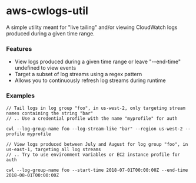 # aws-cwlogs-util

A simple utility meant for "live tailing" and/or viewing CloudWatch logs produced during a given time range.

### Features
* View logs produced during a given time range or leave "--end-time" undefined to view events
* Target a subset of log streams using a regex pattern
* Allows you to continuously refresh log streams during runtime

### Examples

```
// Tail logs in log group "foo", in us-west-2, only targeting stream names containing the string "bar"
// .. Use a credential profile with the name "myprofile" for auth

cwl --log-group-name foo --log-stream-like "bar" --region us-west-2 --profile myprofile

// View logs produced between July and August for log group "foo", in us-east-1, targeting all log streams
// .. Try to use environment variables or EC2 instance profile for auth

cwl --log-group-name foo --start-time 2018-07-01T00:00:00Z --end-time 2018-08-01T00:00:00Z

```
